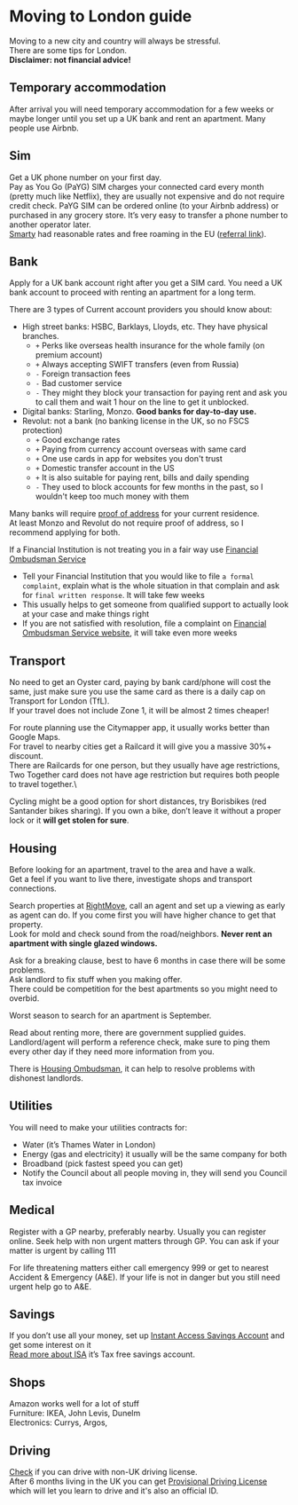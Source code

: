 # Moving to London guide

Moving to a new city and country will always be stressful.\
There are some tips for London.\
**Disclaimer: not financial advice!**

## Temporary accommodation
After arrival you will need temporary accommodation for a few weeks or maybe longer until you set up a UK bank and rent an apartment. Many people use Airbnb.

## Sim
Get a UK phone number on your first day.\
Pay as You Go (PaYG) SIM charges your connected card every month (pretty much like Netflix), they are usually not expensive and do not require credit check. PaYG SIM can be ordered online (to your Airbnb address) or purchased in any grocery store. It’s very easy to transfer a phone number to another operator later. \
[Smarty](https://smarty.co.uk/) had reasonable rates and free roaming in the EU ([referral link](https://i.smarty.co.uk/RtDRJO)). 

## Bank
Apply for a UK bank account right after you get a SIM card. 
You need a UK bank account to proceed with renting an apartment for a long term. 

There are 3 types of Current account providers you should know about: 
- High street banks: HSBC, Barklays, Lloyds, etc. They have physical branches.
  - `+` Perks like overseas health insurance for the whole family (on premium account)
  - `+` Always accepting SWIFT transfers (even from Russia) 
  - `-` Foreign transaction fees
  - `-` Bad customer service
  - `-` They might they block your transaction for paying rent and ask you to call them and wait 1 hour on the line to get it unblocked.
- Digital banks: Starling, Monzo. **Good banks for day-to-day use.**
- Revolut: not a bank (no banking license in the UK, so no FSCS protection)
  - `+` Good exchange rates
  - `+` Paying from currency account overseas with same card
  - `+` One use cards in app for websites you don't trust
  - `+` Domestic transfer account in the US
  - `+` It is also suitable for paying rent, bills and daily spending
  - `-` They used to block accounts for few months in the past, so I wouldn't keep too much money with them

Many banks will require [proof of address](https://statrys.com/blog/what-is-a-proof-of-address) for your current residence.\
At least Monzo and Revolut do not require proof of address, so I recommend applying for both.

If a Financial Institution is not treating you in a fair way use [Financial Ombudsman Service](https://www.financial-ombudsman.org.uk/)
- Tell your Financial Institution that you would like to file `a formal complaint`, explain what is the whole situation in that complain and ask for `final written response`. It will take few weeks
- This usually helps to get someone from qualified support to actually look at your case and make things right
- If you are not satisfied with resolution, file a complaint on [Financial Ombudsman Service website](https://www.financial-ombudsman.org.uk/), it will take even more weeks

## Transport
No need to get an Oyster card, paying by bank card/phone will cost the same, just make sure you use the same card as there is a daily cap on Transport for London (TfL).\
If your travel does not include Zone 1, it will be almost 2 times cheaper!

For route planning use the Citymapper app, it usually works better than Google Maps.\
For travel to nearby cities get a Railcard it will give you a massive 30%+ discount.\
There are Railcards for one person, but they usually have age restrictions, Two Together card does not have age restriction but requires both people to travel together.\

Cycling might be a good option for short distances, try Borisbikes (red Santander bikes sharing).
If you own a bike, don’t leave it without a proper lock or it **will get stolen for sure**.

## Housing
Before looking for an apartment, travel to the area and have a walk.\
Get a feel if you want to live there, investigate shops and transport connections.

Search properties at [RightMove](rightmove.co.uk), call an agent and set up a viewing as early as agent can do. If you come first you will have higher chance to get that property.\
Look for mold and check sound from the road/neighbors. **Never rent an apartment with single glazed windows.**

Ask for a breaking clause, best to have 6 months in case there will be some problems.\
Ask landlord to fix stuff when you making offer.\
There could be competition for the best apartments so you might need to overbid.

Worst season to search for an apartment is September.

Read about renting more, there are government supplied guides.\
Landlord/agent will perform a reference check, make sure to ping them every other day if they need more information from you.

There is [Housing Ombudsman](https://www.housing-ombudsman.org.uk/), it can help to resolve problems with dishonest landlords.

## Utilities
You will need to make your utilities contracts for: 
- Water (it’s Thames Water in London)
- Energy (gas and electricity) it usually will be the same company for both
- Broadband (pick fastest speed you can get)
- Notify the Council about all people moving in, they will send you Council tax invoice

## Medical
Register with a GP nearby, preferably nearby. Usually you can register online. Seek help with non urgent matters through GP. You can ask if your matter is urgent by calling 111

For life threatening matters either call emergency 999 or get to nearest Accident & Emergency (A&E).
If your life is not in danger but you still need urgent help go to A&E.

## Savings
If you don’t use all your money, set up [Instant Access Savings Account](https://www.moneysavingexpert.com/savings/savings-accounts-best-interest/) and get some interest on it\
[Read more about ISA](https://www.gov.uk/individual-savings-accounts) it’s Tax free savings account.

## Shops
Amazon works well for a lot of stuff\
Furniture: IKEA, John Levis, Dunelm\
Electronics: Currys, Argos,

## Driving
[Check](https://www.gov.uk/driving-nongb-licence) if you can drive with non-UK driving license.\
After 6 months living in the UK you can get [Provisional Driving License](https://www.gov.uk/apply-first-provisional-driving-licence) which will let you learn to drive and it's also an official ID.
